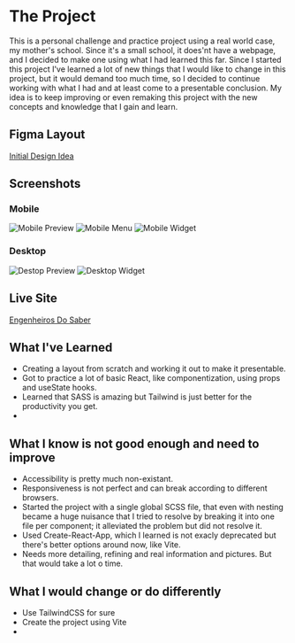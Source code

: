 # The Project
 This is a personal challenge and practice project using a real world case, my mother's school. Since it's a small school, it does'nt have a webpage, and I decided to make one using what I had learned this far. Since I started this project I've learned a lot of new things that I would like to change in this project, but it would demand too much time, so I decided to continue working with what I had and at least come to a presentable conclusion. My idea is to keep improving or even remaking this project with the new concepts and knowledge that I gain and learn.
 
## Figma Layout
[Initial Design Idea](https://www.figma.com/file/3kHv3yqDSopYvmx0GZZqji/Layout-Escola?node-id=0%3A1)

## Screenshots
### Mobile
![Mobile Preview](mobile-preview.png)
![Mobile Menu](mobile-menu.png)
![Mobile Widget](mobile-widget.png)

### Desktop
![Destop Preview](desktop-preview.png)
![Desktop Widget](desktop-widget.png)

## Live Site

[Engenheiros Do Saber](https://engenheiros-do-saber.netlify.app/)

## What I've Learned

- Creating a layout from scratch and working it out to make it presentable.
- Got to practice a lot of basic React, like componentization, using props and useState hooks.
- Learned that SASS is amazing but Tailwind is just better for the productivity you get.
- 

## What I know is not good enough and need to improve

- Accessibility is pretty much non-existant.
- Responsiveness is not perfect and can break according to different browsers.
- Started the project with a single global SCSS file, that even with nesting became a huge nuisance that I tried to resolve by breaking it into one file per component; it alleviated the problem but did not resolve it.
- Used Create-React-App, which I learned is not exacly deprecated but there's better options around now, like Vite.
- Needs more detailing, refining and real information and pictures. But that would take a lot o time.

## What I would change or do differently

- Use TailwindCSS for sure
- Create the project using Vite
- 
